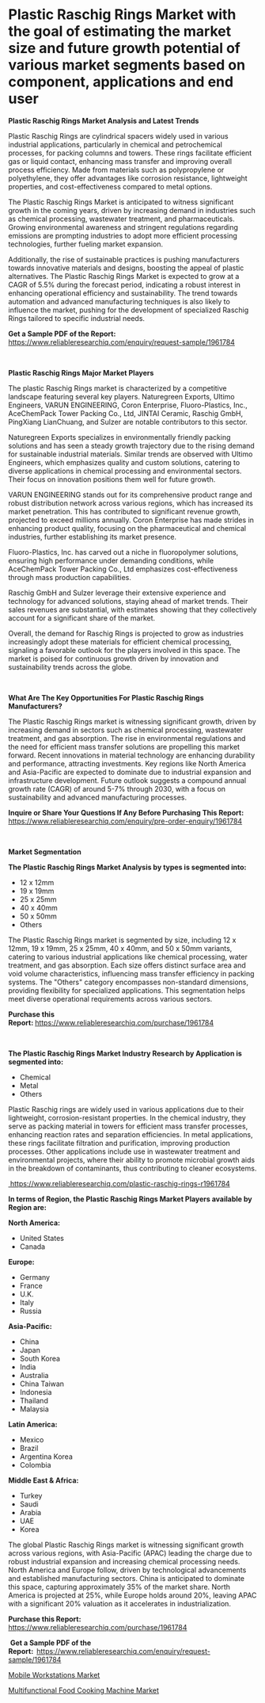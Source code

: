 <p><h1>Plastic Raschig Rings Market with the goal of estimating the market size and future growth potential of various market segments based on component, applications and end user</h1></p><p><strong>Plastic Raschig Rings Market Analysis and Latest Trends</strong></p>
<p><p>Plastic Raschig Rings are cylindrical spacers widely used in various industrial applications, particularly in chemical and petrochemical processes, for packing columns and towers. These rings facilitate efficient gas or liquid contact, enhancing mass transfer and improving overall process efficiency. Made from materials such as polypropylene or polyethylene, they offer advantages like corrosion resistance, lightweight properties, and cost-effectiveness compared to metal options.</p><p>The Plastic Raschig Rings Market is anticipated to witness significant growth in the coming years, driven by increasing demand in industries such as chemical processing, wastewater treatment, and pharmaceuticals. Growing environmental awareness and stringent regulations regarding emissions are prompting industries to adopt more efficient processing technologies, further fueling market expansion.</p><p>Additionally, the rise of sustainable practices is pushing manufacturers towards innovative materials and designs, boosting the appeal of plastic alternatives. The Plastic Raschig Rings Market is expected to grow at a CAGR of 5.5% during the forecast period, indicating a robust interest in enhancing operational efficiency and sustainability. The trend towards automation and advanced manufacturing techniques is also likely to influence the market, pushing for the development of specialized Raschig Rings tailored to specific industrial needs.</p></p>
<p><strong>Get a Sample PDF of the Report:&nbsp;</strong> <a href="https://www.reliableresearchiq.com/enquiry/request-sample/1961784?utm_campaign=1129&utm_medium=2&utm_source=Github&utm_content=ia&utm_term=17022025&utm_id=plastic-raschig-rings">https://www.reliableresearchiq.com/enquiry/request-sample/1961784</a></p>
<p>&nbsp;</p>
<p><strong>Plastic Raschig Rings Major Market Players</strong></p>
<p><p>The plastic Raschig Rings market is characterized by a competitive landscape featuring several key players. Naturegreen Exports, Ultimo Engineers, VARUN ENGINEERING, Coron Enterprise, Fluoro-Plastics, Inc., AceChemPack Tower Packing Co., Ltd, JINTAI Ceramic, Raschig GmbH, PingXiang LianChuang, and Sulzer are notable contributors to this sector.</p><p>Naturegreen Exports specializes in environmentally friendly packing solutions and has seen a steady growth trajectory due to the rising demand for sustainable industrial materials. Similar trends are observed with Ultimo Engineers, which emphasizes quality and custom solutions, catering to diverse applications in chemical processing and environmental sectors. Their focus on innovation positions them well for future growth.</p><p>VARUN ENGINEERING stands out for its comprehensive product range and robust distribution network across various regions, which has increased its market penetration. This has contributed to significant revenue growth, projected to exceed millions annually. Coron Enterprise has made strides in enhancing product quality, focusing on the pharmaceutical and chemical industries, further establishing its market presence.</p><p>Fluoro-Plastics, Inc. has carved out a niche in fluoropolymer solutions, ensuring high performance under demanding conditions, while AceChemPack Tower Packing Co., Ltd emphasizes cost-effectiveness through mass production capabilities.</p><p>Raschig GmbH and Sulzer leverage their extensive experience and technology for advanced solutions, staying ahead of market trends. Their sales revenues are substantial, with estimates showing that they collectively account for a significant share of the market.</p><p>Overall, the demand for Raschig Rings is projected to grow as industries increasingly adopt these materials for efficient chemical processing, signaling a favorable outlook for the players involved in this space. The market is poised for continuous growth driven by innovation and sustainability trends across the globe.</p></p>
<p>&nbsp;</p>
<p><strong>What Are The Key Opportunities For Plastic Raschig Rings Manufacturers?</strong></p>
<p><p>The Plastic Raschig Rings market is witnessing significant growth, driven by increasing demand in sectors such as chemical processing, wastewater treatment, and gas absorption. The rise in environmental regulations and the need for efficient mass transfer solutions are propelling this market forward. Recent innovations in material technology are enhancing durability and performance, attracting investments. Key regions like North America and Asia-Pacific are expected to dominate due to industrial expansion and infrastructure development. Future outlook suggests a compound annual growth rate (CAGR) of around 5-7% through 2030, with a focus on sustainability and advanced manufacturing processes.</p></p>
<p><strong>Inquire or Share Your Questions If Any Before Purchasing This Report:</strong> <a href="https://www.reliableresearchiq.com/enquiry/pre-order-enquiry/1961784?utm_campaign=1129&utm_medium=2&utm_source=Github&utm_content=ia&utm_term=17022025&utm_id=plastic-raschig-rings">https://www.reliableresearchiq.com/enquiry/pre-order-enquiry/1961784</a></p>
<p>&nbsp;</p>
<p><strong>Market Segmentation</strong></p>
<p><strong>The Plastic Raschig Rings Market Analysis by types is segmented into:</strong></p>
<p><ul><li>12 x 12mm</li><li>19 x 19mm</li><li>25 x 25mm</li><li>40 x 40mm</li><li>50 x 50mm</li><li>Others</li></ul></p>
<p><p>The Plastic Raschig Rings market is segmented by size, including 12 x 12mm, 19 x 19mm, 25 x 25mm, 40 x 40mm, and 50 x 50mm variants, catering to various industrial applications like chemical processing, water treatment, and gas absorption. Each size offers distinct surface area and void volume characteristics, influencing mass transfer efficiency in packing systems. The "Others" category encompasses non-standard dimensions, providing flexibility for specialized applications. This segmentation helps meet diverse operational requirements across various sectors.</p></p>
<p><strong>Purchase this Report:&nbsp;</strong><a href="https://www.reliableresearchiq.com/purchase/1961784?utm_campaign=1129&utm_medium=2&utm_source=Github&utm_content=ia&utm_term=17022025&utm_id=plastic-raschig-rings">https://www.reliableresearchiq.com/purchase/1961784</a></p>
<p>&nbsp;</p>
<p><strong>The Plastic Raschig Rings Market Industry Research by Application is segmented into:</strong></p>
<p><ul><li>Chemical</li><li>Metal</li><li>Others</li></ul></p>
<p><p>Plastic Raschig rings are widely used in various applications due to their lightweight, corrosion-resistant properties. In the chemical industry, they serve as packing material in towers for efficient mass transfer processes, enhancing reaction rates and separation efficiencies. In metal applications, these rings facilitate filtration and purification, improving production processes. Other applications include use in wastewater treatment and environmental projects, where their ability to promote microbial growth aids in the breakdown of contaminants, thus contributing to cleaner ecosystems.</p></p>
<p><a href="https://www.reliableresearchiq.com/plastic-raschig-rings-r1961784?utm_campaign=1129&utm_medium=2&utm_source=Github&utm_content=ia&utm_term=17022025&utm_id=plastic-raschig-rings">&nbsp;https://www.reliableresearchiq.com/plastic-raschig-rings-r1961784</a></p>
<p><strong>In terms of Region, the Plastic Raschig Rings Market Players available by Region are:</strong></p>
<p>
    <p> <strong> North America: </strong>
        <ul>
            <li>United States</li>
            <li>Canada</li>
        </ul>
        </p> 
    <p> <strong> Europe: </strong>
        <ul>
            <li>Germany</li>
            <li>France</li>
            <li>U.K.</li>
            <li>Italy</li>
            <li>Russia</li>
        </ul>
        </p> 
    <p> <strong> Asia-Pacific: </strong>
        <ul>
            <li>China</li>
            <li>Japan</li>
            <li>South Korea</li>
            <li>India</li>
            <li>Australia</li>
            <li>China Taiwan</li>
            <li>Indonesia</li>
            <li>Thailand</li>
            <li>Malaysia</li>
        </ul>
        </p> 
    <p> <strong> Latin America: </strong>
        <ul>
            <li>Mexico</li>
            <li>Brazil</li>
            <li>Argentina Korea</li>
            <li>Colombia</li>
        </ul>
        </p> 
    <p> <strong> Middle East & Africa: </strong>
        <ul>
            <li>Turkey</li>
            <li>Saudi</li>
            <li>Arabia</li>
            <li>UAE</li>
            <li>Korea</li>
        </ul>
    </p>
    </p>
<p><p>The global Plastic Raschig Rings market is witnessing significant growth across various regions, with Asia-Pacific (APAC) leading the charge due to robust industrial expansion and increasing chemical processing needs. North America and Europe follow, driven by technological advancements and established manufacturing sectors. China is anticipated to dominate this space, capturing approximately 35% of the market share. North America is projected at 25%, while Europe holds around 20%, leaving APAC with a significant 20% valuation as it accelerates in industrialization.</p></p>
<p><strong>Purchase this Report: </strong><a href="https://www.reliableresearchiq.com/purchase/1961784?utm_campaign=1129&utm_medium=2&utm_source=Github&utm_content=ia&utm_term=17022025&utm_id=plastic-raschig-rings">https://www.reliableresearchiq.com/purchase/1961784</a></p>
<p>&nbsp;<strong>Get a Sample PDF of the Report:&nbsp;&nbsp;</strong><a href="https://www.reliableresearchiq.com/enquiry/request-sample/1961784?utm_campaign=1129&utm_medium=2&utm_source=Github&utm_content=ia&utm_term=17022025&utm_id=plastic-raschig-rings">https://www.reliableresearchiq.com/enquiry/request-sample/1961784</a></p>
<p><strong></strong></p>
<p><p><a href="https://github.com/usraceby/Market-Research-Report-List-1/blob/main/mobile-workstations-market.md?utm_campaign=1129&utm_medium=2&utm_source=Github&utm_content=ia&utm_term=17022025&utm_id=plastic-raschig-rings">Mobile Workstations Market</a></p><p><a href="https://github.com/shamstirroc7/Market-Research-Report-List-1/blob/main/multifunctional-food-cooking-machine-market.md?utm_campaign=1129&utm_medium=2&utm_source=Github&utm_content=ia&utm_term=17022025&utm_id=plastic-raschig-rings">Multifunctional Food Cooking Machine Market</a></p></p>